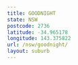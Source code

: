 ```yaml
---
title: GOODNIGHT
state: NSW
postcode: 2736
latitude: -34.965178
longitude: 143.375822
url: /nsw/goodnight/
layout: suburb
---
```

